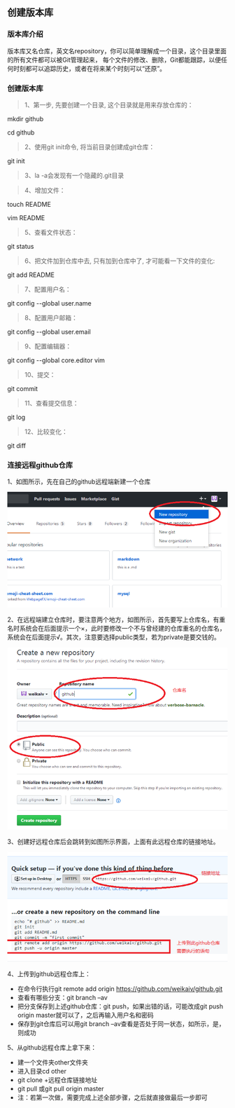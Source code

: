 ## 创建版本库
### 版本库介绍
版本库又名仓库，英文名repository，你可以简单理解成一个目录，这个目录里面的所有文件都可以被Git管理起来，
每个文件的修改、删除，Git都能跟踪，以便任何时刻都可以追踪历史，或者在将来某个时刻可以“还原”。
### 创建版本库
> 1、第一步, 先要创建一个目录, 这个目录就是用来存放仓库的：

   mkdir github
   
   cd github
> 2、使用git init命令, 将当前目录创建成git仓库：

   git init
> 3、la -a会发现有一个隐藏的.git目录

> 4、增加文件：

touch README

vim README
> 5、查看文件状态：

git status
> 6、把文件加到仓库中去, 只有加到仓库中了, 才可能看一下文件的变化:

git add README
> 7、配置用户名：

git config --global user.name
> 8、配置用户邮箱：

git config --global user.email
> 9、配置编辑器：

git config --global core.editor vim
> 10、提交：

git commit
> 11、查看提交信息：

git log
> 12、比较变化：

git diff
### 连接远程github仓库
1、如图所示，先在自己的github远程端新建一个仓库

![](https://github.com/weikaiv/mysql/blob/master/img/10.png)

2、在远程端建立仓库时，要注意两个地方，如图所示，首先要写上仓库名，有重名时系统会在后面提示一个×，此时要修改一个不与曾经建的仓库重名的仓库名，系统会在后面提示√。其次，注意要选择public类型，若为private是要交钱的。

![](https://github.com/weikaiv/mysql/blob/master/img/11.png)

3、创建好远程仓库后会跳转到如图所示界面，上面有此远程仓库的链接地址。

![](https://github.com/weikaiv/mysql/blob/master/img/12.png)

4、上传到github远程仓库上：
* 在命令行执行git remote add origin https://github.com/weikaiv/github.git
* 查看有哪些分支：git branch –av
* 把分支保存到上述github仓库：git push，如果出错的话，可能改成git push origin master就可以了，之后再输入用户名和密码
* 保存到git仓库后可以用git branch –av查看是否处于同一状态，如所示，是，则成功
 

5、从github远程仓库上拿下来：
* 建一个文件夹other文件夹
* 进入目录cd other
* git clone +远程仓库链接地址
* git pull 或git pull origin master
* 注：若第一次做，需要完成上述全部步骤，之后就直接做最后一步即可

